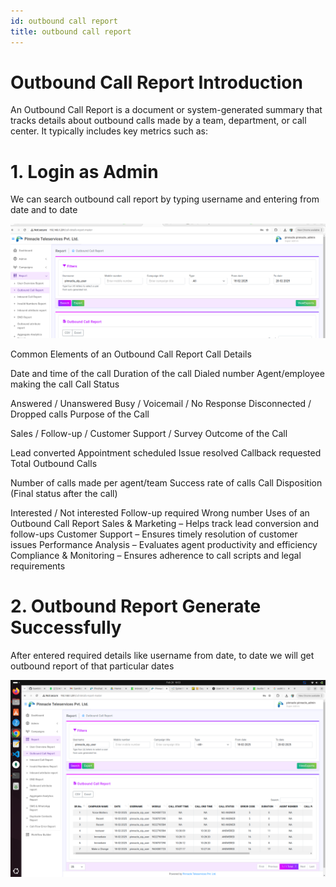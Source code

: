 ```yaml
---
id: outbound call report
title: outbound call report
---
```


# Outbound Call Report Introduction

An Outbound Call Report is a document or system-generated summary that tracks details about outbound calls made by a team, department, or call center. It typically includes key metrics such as:

# **1. Login as Admin**

We can search outbound call report by typing username and entering from date and to date

![Search Outbound Report Screenshot](images/outbound_report_search.png)


Common Elements of an Outbound Call Report
Call Details

Date and time of the call
Duration of the call
Dialed number
Agent/employee making the call
Call Status

Answered / Unanswered
Busy / Voicemail / No Response
Disconnected / Dropped calls
Purpose of the Call

Sales / Follow-up / Customer Support / Survey
Outcome of the Call

Lead converted
Appointment scheduled
Issue resolved
Callback requested
Total Outbound Calls

Number of calls made per agent/team
Success rate of calls
Call Disposition (Final status after the call)

Interested / Not interested
Follow-up required
Wrong number
Uses of an Outbound Call Report
Sales & Marketing – Helps track lead conversion and follow-ups
Customer Support – Ensures timely resolution of customer issues
Performance Analysis – Evaluates agent productivity and efficiency
Compliance & Monitoring – Ensures adherence to call scripts and legal requirements

# **2. Outbound Report Generate Successfully**

After entered required details like username from date, to date we will get outbound report of that particular dates 

![ Outbound Report generated successfully Screenshot](images/outbound_report_success.png)